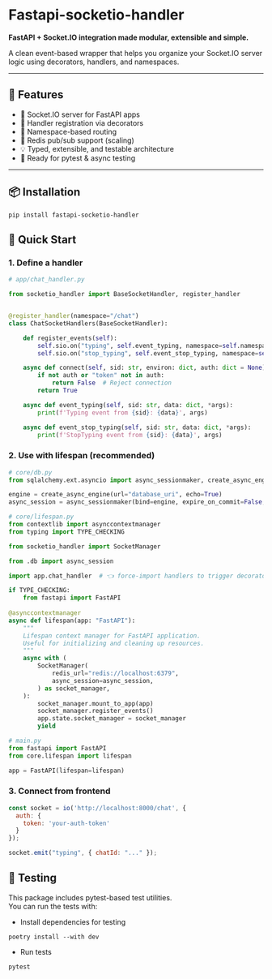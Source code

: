 # Fastapi-socketio-handler

**FastAPI + Socket.IO integration made modular, extensible and simple.**

A clean event-based wrapper that helps you organize your Socket.IO server logic using decorators, handlers, and namespaces.

---

## 🔧 Features

- 📡 Socket.IO server for FastAPI apps
- 🧩 Handler registration via decorators
- 📁 Namespace-based routing
- 🔁 Redis pub/sub support (scaling)
- 💡 Typed, extensible, and testable architecture
- 🧪 Ready for pytest & async testing

---

## 📦 Installation

```shell
pip install fastapi-socketio-handler
```


## 🚀 Quick Start


### 1. Define a handler

```python
# app/chat_handler.py

from socketio_handler import BaseSocketHandler, register_handler


@register_handler(namespace="/chat")
class ChatSocketHandlers(BaseSocketHandler):

    def register_events(self):
        self.sio.on("typing", self.event_typing, namespace=self.namespace)
        self.sio.on("stop_typing", self.event_stop_typing, namespace=self.namespace)

    async def connect(self, sid: str, environ: dict, auth: dict = None):
        if not auth or "token" not in auth:
            return False  # Reject connection
        return True

    async def event_typing(self, sid: str, data: dict, *args):
        print(f'Typing event from {sid}: {data}', args)

    async def event_stop_typing(self, sid: str, data: dict, *args):
        print(f'StopTyping event from {sid}: {data}', args)
```


### 2. Use with lifespan (recommended)

```python
# core/db.py
from sqlalchemy.ext.asyncio import async_sessionmaker, create_async_engine

engine = create_async_engine(url="database_uri", echo=True)
async_session = async_sessionmaker(bind=engine, expire_on_commit=False, autocommit=False, autoflush=False)
```

```python
# core/lifespan.py
from contextlib import asynccontextmanager
from typing import TYPE_CHECKING

from socketio_handler import SocketManager

from .db import async_session

import app.chat_handler  # 👈 force-import handlers to trigger decorator registration

if TYPE_CHECKING:
    from fastapi import FastAPI
    
@asynccontextmanager
async def lifespan(app: "FastAPI"):
    """
    Lifespan context manager for FastAPI application.
    Useful for initializing and cleaning up resources.
    """
    async with (
        SocketManager(
            redis_url="redis://localhost:6379",
            async_session=async_session,
        ) as socket_manager,
    ):
        socket_manager.mount_to_app(app)
        socket_manager.register_events()
        app.state.socket_manager = socket_manager
        yield
```

```python
# main.py
from fastapi import FastAPI
from core.lifespan import lifespan

app = FastAPI(lifespan=lifespan)
```


### 3. Connect from frontend
```javascript
const socket = io('http://localhost:8000/chat', {
  auth: {
    token: 'your-auth-token'
  }
});

socket.emit("typing", { chatId: "..." });
```


## 🧪 Testing

This package includes pytest-based test utilities.  
You can run the tests with:

* Install dependencies for testing
```shell
poetry install --with dev
```

* Run tests
```shell
pytest
```
